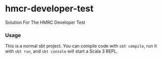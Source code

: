 # hmcr-developer-test
Solution For The HMRC Developer Test

### Usage

This is a normal sbt project. You can compile code with `sbt compile`, run it with `sbt run`, and `sbt console` will start a Scala 3 REPL.
